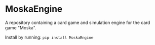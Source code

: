 # MoskaEngine
A repository containing a card game and simulation engine for the card game "Moska".

Install by running:
`pip install MoskaEngine`
